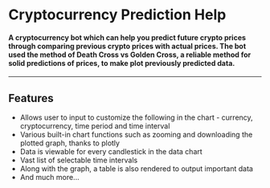 # Cryptocurrency Prediction Help

#### A cryptocurrency bot which can help you predict future crypto prices through comparing previous crypto prices with actual prices. The bot used the method of Death Cross vs Golden Cross, a reliable method for solid predictions of prices, to make plot previously predicted data.

---

## Features 
- Allows user to input to customize the following in the chart - currency, cryptocurrency, time period and time interval
-  Various built-in chart functions such as zooming and downloading the plotted graph, thanks to plotly <!--Link to libraries used in same file ^ -->
-  Data is viewable for every candlestick in the data chart
-  Vast list of selectable time intervals
-  Along with the graph, a table is also rendered to output important data
-  And much more...
